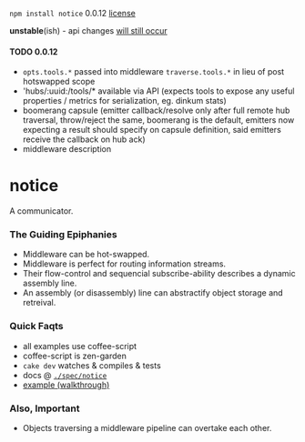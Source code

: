 `npm install notice` 0.0.12 [license](./license)

**unstable**(ish) - api changes [will still occur](./spec/notice/hub#the-capsule-subconfig)

#### TODO 0.0.12

* `opts.tools.*` passed into middleware `traverse.tools.*` in lieu of post hotswapped scope
* 'hubs/:uuid:/tools/* available via API (expects tools to expose any useful properties / metrics for serialization, eg. dinkum stats)
* boomerang capsule (emitter callback/resolve only after full remote hub traversal, throw/reject the same, boomerang is the default, emitters now expecting a result should specify on capsule definition, said emitters receive the callback on hub ack)
* middleware description

notice
======

A communicator.


### The Guiding Epiphanies

* Middleware can be hot-swapped.
* Middleware is perfect for routing information streams.
* Their flow-control and sequencial subscribe-ability describes a dynamic assembly line.
* An assembly (or disassembly) line can abstractify object storage and retreival.


### Quick Faqts

* all examples use coffee-script
* coffee-script is zen-garden
* `cake dev` watches & compiles & tests
* docs @ [`./spec/notice`](./spec/notice)
* [example (walkthrough)](https://github.com/nomilous/notice-example)

### Also, Important

* Objects traversing a middleware pipeline can overtake each other. 

